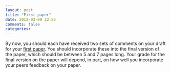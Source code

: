 ```yaml
---
layout: post
title: "First paper"
date: 2012-03-09 22:56
comments: false
categories: 
---
```


By now, you should each have received two sets of comments on your draft for your [first paper](http://perezcarballo.org/phil428/assignments/#paper1). You should incorporate these into the final version of the paper, which should be between 5 and 7 pages long. Your grade for the final version on the paper will depend, in part, on how well you incorporate your peers feedback on your paper. 

 